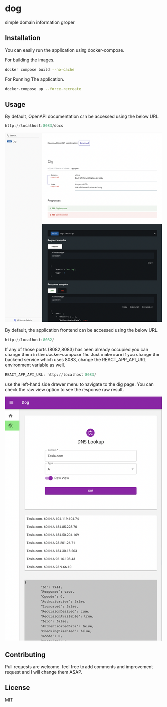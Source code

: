 # dog
simple domain information groper

## Installation

You can easily run the application using docker-compose.


For building the images.
```bash
docker compose build --no-cache   
```
For Running The application.
```bash
docker-compose up --force-recreate
```

## Usage

By default, OpenAPI documentation can be accessed using the below URL.

```python
http://localhost:8083/docs
```
![a glimpse of the open API documentaion](/assets/img2.png "Open API documentation")

By default, the application frontend can be accessed using the below URL.

```python
http://localhost:8082/
```

If any of those ports (8082,8083) has been already occupied you can change them in the docker-compose file. Just make sure if you change the backend service which uses 8083, change the REACT_APP_API_URL environment variable as well.

```python
REACT_APP_API_URL: http://localhost:8083/
```

use the left-hand side drawer menu to navigate to the dig page.
You can check the raw view option to see the response raw result.

![a glimpse of the ui and dns lookup page](/assets/img1.png "Dig component")

## Contributing
Pull requests are welcome. feel free to add comments and improvement request and I will change them ASAP.


## License
[MIT](https://choosealicense.com/licenses/mit/)
